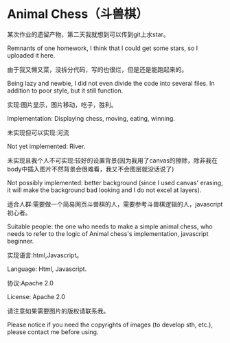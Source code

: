 # Animal Chess（斗兽棋）

某次作业的遗留产物，第二天我就想到可以传到git上水star。

Remnants of one homework, I think that I could get some stars, so I uploaded it here.

由于我又懒又菜，没拆分代码，写的也很烂，但是还是能跑起来的。

Being lazy and newbie, I did not even divide the code into several files. In addition to poor style, but it still function.

实现:图片显示，图片移动，吃子，胜利。

Implementation: Displaying chess, moving, eating, winning.

未实现但可以实现:河流

Not yet implemented: River.

未实现且我个人不可实现:较好的设置背景(因为我用了canvas的擦除，除非我在body中插入图片不然背景会很难看，我又不会图层就没话说了)

Not possibly implemented: better background (since I used canvas' erasing, it will make the background bad looking and I do not excel at layers).

适合人群:需要做一个简易网页斗兽棋的人，需要参考斗兽棋逻辑的人，javascript初心者。

Suitable people: the one who needs to make a simple animal chess, who needs to refer to the logic of Animal chess's implementation, javascript beginner.

实现语言:html,Javascript。

Language: Html, Javascript.

协议:Apache 2.0

License: Apache 2.0

请注意如果需要图片的版权请联系我。

Please notice if you need the copyrights of images (to develop sth, etc.), please contact me before using.
